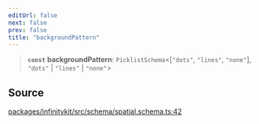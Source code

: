 ```yaml
---
editUrl: false
next: false
prev: false
title: "backgroundPattern"
---
```


> **`const`** **backgroundPattern**: `PicklistSchema`\<[`"dots"`, `"lines"`, `"none"`], `"dots"` \| `"lines"` \| `"none"`\>

## Source

[packages/infinitykit/src/schema/spatial.schema.ts:42](https://github.com/nodenogg-in/alpha-p2p/blob/e7369be/packages/infinitykit/src/schema/spatial.schema.ts#L42)
